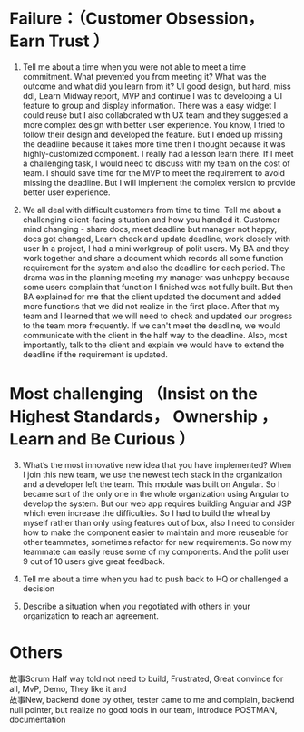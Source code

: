 # Failure：（Customer Obsession， Earn Trust ）
1. Tell me about a time when you were not able to meet a time commitment. What prevented you from meeting it? What was the outcome and what did you learn from it?
   UI good design, but hard, miss ddl, Learn Midway report, MVP and continue 
I was to developing a UI feature to group and display information. There was a easy widget I could reuse but I also collaborated with UX team and they suggested a more complex design with better user experience. You know, I tried to follow their design and developed the feature. But I ended up missing the deadline because it takes more time then I thought because it was highly-customized component. I really had a lesson learn there. If I meet a challenging task, I would need to discuss with my team on the cost of team. I should save time for the MVP to meet the requirement to avoid missing the deadline. But I will implement the complex version to provide better user experience.

1. We all deal with difficult customers from time to time. Tell me about a challenging client-facing situation and how you handled it.
Customer mind changing - share docs, meet deadline but manager not happy, docs got changed, Learn check and update deadline, work closely with user 
In a project, I had a mini workgroup of polit users. My BA and they work together and share a document which records all some function requirement for the system and also the deadline for each period. The drama was in the planning meeting my manager was unhappy because some users complain that function I finished was not fully built. But then BA explained for me that the client updated the document and added more functions that we did not realize in the first place. After that my team and I learned that we will need to check and updated our progress to the team more frequently. If we can't meet the deadline, we would communicate with the client in the half way to the deadline. Also, most importantly, talk to the client and explain we would have to extend the deadline if the requirement is updated.


# Most challenging （Insist on the Highest Standards， Ownership ， Learn and Be Curious ）
3. What’s the most innovative new idea that you have implemented?
When I join this new team, we use the newest tech stack in the organization and a developer left the team. This module was built on Angular. So I became sort of the only one in the whole organization using Angular to develop the system. But our web app requires building Angular and JSP which even increase the difficulties. So I had to build the wheal by myself rather than only using features out of box, also I need to consider how to make the component easier to maintain and more reuseable for other teammates, sometimes refactor for new requirements. So now my teammate can easily reuse some of my components. And the polit user 9 out of 10 users give great feedback. 

4. Tell me about a time when you had to push back to HQ or challenged a decision
5. Describe a situation when you negotiated with others in your organization to reach an agreement.


# Others
故事Scrum Half way told not need to build, Frustrated, Great convince for all, MvP, Demo, They like it and  
故事New, backend done by other, tester came to me and complain, backend null pointer, but realize no good tools in our team, introduce POSTMAN, documentation


